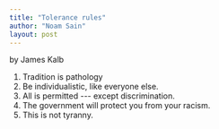 ```yaml
---
title: "Tolerance rules"
author: "Noam Sain"
layout: post
---
```


by James Kalb

1. Tradition is pathology
2. Be individualistic, like everyone else.
3. All is permitted --- except discrimination.
4. The government will protect you from your racism.
5. This is not tyranny.
